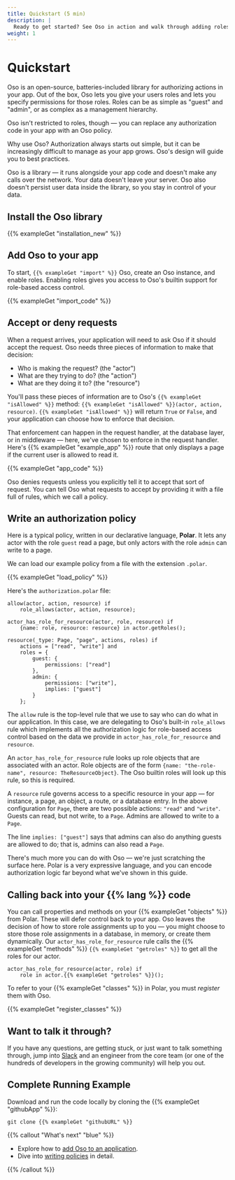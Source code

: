 ```yaml
---
title: Quickstart (5 min)
description: |
  Ready to get started? See Oso in action and walk through adding roles to an app.
weight: 1
---
```


<!--

This guide is not setup to use literalInclude. As a result the
examples are manually maintained to match the quickstart repository.

This needs to be updated.

-->

# Quickstart

Oso is an open-source, batteries-included library for authorizing actions in your app.
Out of the box, Oso lets you give your users roles and lets you specify permissions for those roles.
Roles can be as simple as "guest" and "admin", or as complex as a management hierarchy.

Oso isn't restricted to roles, though — you can replace any authorization code in your app with an Oso policy.

Why use Oso?
Authorization always starts out simple, but it can be increasingly difficult to manage as your app grows.
Oso's design will guide you to best practices.

Oso is a library — it runs alongside your app code and doesn't make any calls over the network.
Your data doesn't leave your server. Oso also doesn't persist user data inside the library, so you stay in control of your data.

## Install the Oso library

{{% exampleGet "installation_new" %}}

## Add Oso to your app

To start, `{{% exampleGet "import" %}}` Oso, create an Oso instance, and enable roles.
Enabling roles gives you access to Oso's builtin support for
role-based access control. 

{{% exampleGet "import_code" %}}

## Accept or deny requests

When a request arrives, your application will need to ask Oso if it should accept the request. Oso needs three pieces of information to make that decision:
- Who is making the request? (the "actor")
- What are they trying to do? (the "action")
- What are they doing it to? (the "resource")

You'll pass these pieces of information are to Oso's `{{% exampleGet "isAllowed" %}}` method: `{{% exampleGet "isAllowed" %}}(actor, action, resource)`.
`{{% exampleGet "isAllowed" %}}` will return `True` or `False`, and your application can choose how to enforce that decision.

That enforcement can happen in the request handler, at the database layer, or in middleware — here, we've chosen to enforce in the request handler.
Here's {{% exampleGet "example_app" %}} route that only displays a page if the current user is allowed to read it.

{{% exampleGet "app_code" %}}


Oso denies requests unless you explicitly tell it to accept that sort of request.
You can tell Oso what requests to accept by providing it with a file full of rules, which we call a policy.

## Write an authorization policy
Here is a typical policy, written in our declarative language, **Polar**.
It lets any actor with the role `guest` read a page, but only actors with the role `admin` can write to a page.

We can load our example policy from a file with the extension `.polar`.

{{% exampleGet "load_policy" %}}

Here's the `authorization.polar` file:

```polar
allow(actor, action, resource) if
    role_allows(actor, action, resource);

actor_has_role_for_resource(actor, role, resource) if
    {name: role, resource: resource} in actor.getRoles();

resource(_type: Page, "page", actions, roles) if
    actions = ["read", "write"] and
    roles = {
        guest: {
            permissions: ["read"]
        },
        admin: {
            permissions: ["write"],
            implies: ["guest"]
        }
    };
 ```

The `allow` rule is the top-level rule that we use to say who can do what in our application.
In this case, we are delegating to Oso's built-in `role_allows` rule which implements all the
authorization logic for role-based access control based on the data we provide in `actor_has_role_for_resource`
and `resource`.

An `actor_has_role_for_resource` rule looks up role objects that are associated with an actor.
Role objects are of the form `{name: "the-role-name", resource: TheResourceObject}`.
The Oso builtin roles will look up this rule, so this is required.

A `resource` rule governs access to a specific resource in your app — for instance, a page, an object, a route, or a database entry.
In the above configuration for `Page`, there are two possible actions: `"read"` and `"write"`.
Guests can read, but not write, to a `Page`.
Admins are allowed to write to a `Page`.

The line `implies: ["guest"]` says that admins can also do anything guests are allowed to do; that is, admins can also read a `Page`.

There's much more you can do with Oso — we're just scratching the surface here. Polar is a very expressive language, and you can encode authorization logic far beyond what we've shown in this guide.

## Calling back into your {{% lang %}} code

You can call properties and methods on your {{% exampleGet "objects" %}} from Polar.
These will defer control back to your app.
Oso leaves the decision of how to store role assignments up to you — you might choose to store those role assignments in a database, in memory, or create them dynamically.
Our `actor_has_role_for_resource` rule calls the {{% exampleGet "methods" %}} `{{% exampleGet "getroles" %}}` to get all the roles for our actor.

```polar
actor_has_role_for_resource(actor, role) if
    role in actor.{{% exampleGet "getroles" %}}();
 ```

To refer to your {{% exampleGet "classes" %}} in Polar, you must _register_ them with Oso.

{{% exampleGet "register_classes" %}}

## Want to talk it through?

If you have any questions, are getting stuck, or just want to talk something
through, jump into [Slack](https://join-slack.osohq.com/) and an engineer from
the core team (or one of the hundreds of developers in the growing community)
will help you out.

## Complete Running Example

Download and run the code locally by cloning the {{% exampleGet "githubApp" %}}:

```console
git clone {{% exampleGet "githubURL" %}}
```

{{% callout "What's next" "blue" %}}

- Explore how to [add Oso to an application](application).
- Dive into [writing policies](policies) in detail.

{{% /callout %}}

